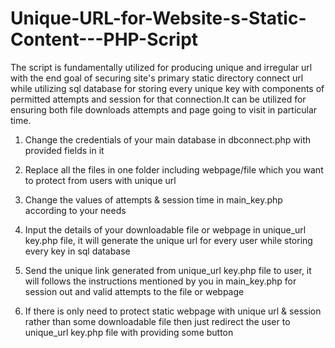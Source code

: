 # Unique-URL-for-Website-s-Static-Content---PHP-Script
The script is fundamentally utilized for producing unique and irregular url with the end goal of securing site's primary static directory connect url while utilizing sql database for storing every unique key with components of permitted attempts and session for that connection.It can be utilized for ensuring both file downloads attempts and page going to visit in particular time.

1. Change the credentials of your main database in dbconnect.php with provided fields in it

2. Replace all the files in one folder including webpage/file which you want to protect from users with unique url

3. Change the values of attempts & session time in main_key.php according to your needs

4. Input the details of your downloadable file or webpage in unique_url key.php file, it will generate the unique url for every user while storing every key in sql database

5. Send the unique link generated from unique_url key.php file to user, it will follows the instructions mentioned by you in main_key.php for session out and valid attempts to the file or webpage

6. If there is only need to protect static webpage with unique url & session rather than some downloadable file then just redirect the user to unique_url key.php file with providing some button
